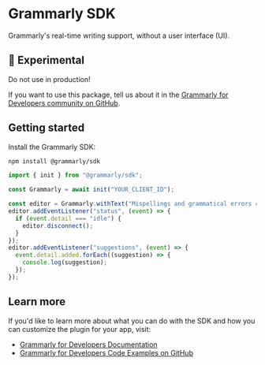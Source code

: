 # Grammarly SDK

Grammarly's real-time writing support, without a user interface (UI).

## 🚨 Experimental

Do not use in production!

If you want to use this package, tell us about it in the [Grammarly for Developers community on GitHub](https://github.com/grammarly/grammarly-for-developers/discussions).

## Getting started

Install the Grammarly SDK:

```bash
npm install @grammarly/sdk
```

```ts
import { init } from "@grammarly/sdk";

const Grammarly = await init("YOUR_CLIENT_ID");

const editor = Grammarly.withText("Mispellings and grammatical errors can effect your credibility.");
editor.addEventListener("status", (event) => {
  if (event.detail === "idle") {
    editor.disconnect();
  }
});
editor.addEventListener("suggestions", (event) => {
  event.detail.added.forEach((suggestion) => {
    console.log(suggestion);
  });
});
```

## Learn more

If you'd like to learn more about what you can do with the SDK and how you can customize the plugin for your app, visit:

- [Grammarly for Developers Documentation](https://developer.grammarly.com/docs/)
- [Grammarly for Developers Code Examples on GitHub](https://github.com/grammarly/grammarly-for-developers)

